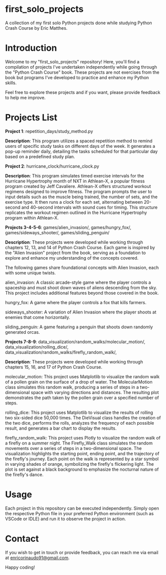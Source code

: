 # first_solo_projects

A collection of my first solo Python projects done while studying Python Crash Course by Eric Matthes.

# Introduction

Welcome to my "first_solo_projects" repository! Here, you'll find a compilation of projects I've undertaken independently while going through the "Python Crash Course" book. These projects are not exercises from the book but programs I've developed to practice and enhance my Python skills.

Feel free to explore these projects and if you want, please provide feedback to help me improve.

# Projects List

**Project 1**: repetition_days/study_method.py

**Description**:
This program utilizes a spaced repetition method to remind users of specific study tasks on different days of the week. It generates a pop-up reminder daily, detailing the tasks scheduled for that particular day based on a predefined study plan.

**Project 2**: hurricane_clock/hurricane_clock.py

**Description**:
This program simulates timed exercise intervals for the Hurricane Hypertrophy month of NXT in Athlean-X, a popular fitness program created by Jeff Cavaliere. Athlean-X offers structured workout regimens designed to improve fitness. The program prompts the user to input details such as the muscle being trained, the number of sets, and the exercise type. It then runs a clock for each set, alternating between 20-second and 40-second intervals with sound cues for timing. This structure replicates the workout regimen outlined in the Hurricane Hypertrophy program within Athlean-X.

**Projects 3-4-5-6**: games/alien_invasion/, games/hungry_fox/, games/sideways_shooter/, games/sliding_penguin/

**Description**:
These projects were developed while working through chapters 12, 13, and 14 of Python Crash Course. Each game is inspired by the "Alien Invasion" project from the book, serving as a foundation to explore and enhance my understanding of the concepts covered.

The following games share foundational concepts with Alien Invasion, each with some unique twists.

alien_invasion: A classic arcade-style game where the player controls a spaceship and must shoot down waves of aliens descending from the sky. This project includes additional features beyond those covered in the book.

hungry_fox: A game where the player controls a fox that kills farmers.

sideways_shooter: A variation of Alien Invasion where the player shoots at enemies that come horizontally.

sliding_penguin: A game featuring a penguin that shoots down randomly generated orcas.

**Projects 7-8-9**:  data_visualization/random_walks/molecular_motion/, data_visualization/rolling_dice/, data_visualization/random_walks/firefly_random_walk/, 

**Description**:
These projects were developed while working through chapters 15, 16, and 17 of Python Crash Course.

molecular_motion: This project uses Matplotlib to visualize the random walk of a pollen grain on the surface of a drop of water. The MolecularMotion class simulates this random walk, producing a series of steps in a two-dimensional space with varying directions and distances. The resulting plot demonstrates the path taken by the pollen grain over a specified number of steps.

rolling_dice: This project uses Matplotlib to visualize the results of rolling two six-sided dice 50,000 times. The DieVisual class handles the creation of the two dice, performs the rolls, analyzes the frequency of each possible result, and generates a bar chart to display the results.

firefly_random_walk: This project uses Plotly to visualize  the random walk of a firefly on a summer night. The Firefly_Walk class simulates the random movements over a series of steps in a two-dimensional space. The visualization highlights the starting point, ending point, and the trajectory of the firefly's journey. Each point on the walk is represented by a star symbol in varying shades of orange, symbolizing the firefly's flickering light. The plot is set against a black background to emphasize the nocturnal nature of the firefly's dance.

# Usage

Each project in this repository can be executed independently. Simply open the respective Python file in your preferred Python environment (such as VSCode or IDLE) and run it to observe the project in action.

# Contact

If you wish to get in touch or provide feedback, you can reach me via email at enricorinaudo91@gmail.com.

Happy coding!
